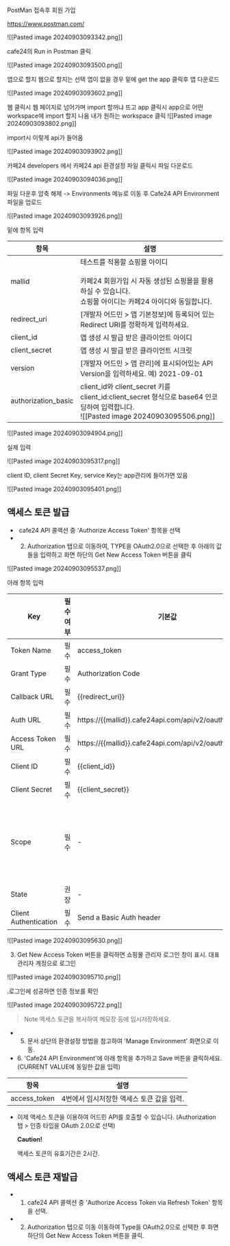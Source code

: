 PostMan 접속후 회원 가입

https://www.postman.com/

![[Pasted image 20240903093342.png]]

cafe24의 Run in Postman 클릭

![[Pasted image 20240903093500.png]]

앱으로 할지 웹으로 할지는 선택 앱이 없을 경우 밑에 get the app 클릭후 앱 다운로드 

![[Pasted image 20240903093602.png]]


웹 클릭시 웹 페이지로 넘어가며 import 할꺼냐 뜨고  app 클릭시 app으로  어떤 workspace에 import 할지 나옴
내가 원하는 workspace 클릭
![[Pasted image 20240903093802.png]]

import시 이렇게 api가 들어옴 

![[Pasted image 20240903093902.png]]

카페24 developers 에서 카페24 api 환경설정 파일 클릭시 파일 다운로드

![[Pasted image 20240903094036.png]]


파일 다운후 압축 해제 -> Environments 메뉴로 이동 후 Cafe24 API Environment 파일을 업로드 


![[Pasted image 20240903093926.png]]

밑에 항목 입력

| 항목                  | 설명                                                                                                                     |
| ------------------- | ---------------------------------------------------------------------------------------------------------------------- |
| mallid              | 테스트를 적용할 쇼핑몰 아이디  <br><br>카페24 회원가입 시 자동 생성된 쇼핑몰을 활용하실 수 있습니다.  <br>쇼핑몰 아이디는 카페24 아이디와 동일합니다.                          |
| redirect_uri        | [개발자 어드민 > 앱 기본정보]에 등록되어 있는 Redirect URI를 정확하게 입력하세요.                                                                  |
| client_id           | 앱 생성 시 발급 받은 클라이언트 아이디                                                                                                 |
| client_secret       | 앱 생성 시 발급 받은 클라이언트 시크릿                                                                                                 |
| version             | [개발자 어드민 > 앱 관리]에 표시되어있는 API Version을 입력하세요. 예) 2021-09-01                                                             |
| authorization_basic | client_id와 client_secret 키를 client_id:client_secret 형식으로 base64 인코딩하여 입력합니다.  <br>![[Pasted image 20240903095506.png]] |


![[Pasted image 20240903094904.png]]

실제 입력

![[Pasted image 20240903095317.png]]



client ID, client Secret Key, service Key는 app관리에 들어가면 있음

![[Pasted image 20240903095401.png]]



## 액세스 토큰 발급

-  cafe24 API 콜렉션 중 'Authorize Access Token' 항목을 선택
- 2. Authorization 탭으로 이동하여, TYPE을 OAuth2.0으로 선택한 후 아래의 값들을 입력하고 화면 하단의 Get New Access Token 버튼을 클릭

![[Pasted image 20240903095537.png]]


아래 항목 입력

|Key|필수여부|기본값|설명|
|---|---|---|---|
|Token Name|필수|access_token|발급받을 액세스 토큰의 이름입니다. 원하는 이름을 자유롭게 입력하세요.|
|Grant Type|필수|Authorization Code|요청 타입을 의미합니다. 기본값 그대로 사용하세요.|
|Callback URL|필수|{{redirect_uri}}|환경설정에서 입력한 Redirect URI가 적용됩니다. 기본값 그대로 사용하세요.|
|Auth URL|필수|https://{{mallid}}.cafe24api.com/api/v2/oauth/authorize|인증 코드 요청을 처리하는 URI입니다. 기본값 그대로 사용하세요.|
|Access Token URL|필수|https://{{mallid}}.cafe24api.com/api/v2/oauth/token|액세스 코드 요청을 처리하는 URI입니다. 기본값 그대로 사용하세요.|
|Client ID|필수|{{client_id}}|환경설정에서 입력한 클라이언트 아이디가 적용됩니다. 기본값 그대로 사용하세요.|
|Client Secret|필수|{{client_secret}}|환경설정에서 입력한 클라이언트 시크릿이 적용됩니다. 기본값 그대로 사용하세요.|
|Scope|필수|-|앱에서 사용하는 API를 기준으로 권한 정보를 입력하세요. [Scope별 권한 확인하기](https://developers.cafe24.com/app/front/app/develop/api/scope)  <br>Scope는 [개발자 어드민 > 앱 기본정보 등록] 화면에서 입력한 [권한관리] 항목과 동일해야 합니다.  <br><br>권한이 여러 개인 경우에는 콤마(,)로 연결하여 입력하세요.  <br>예) 앱 읽기 + 쓰기권한, 상품분류 읽기권한을 포함하는 경우  <br>mall.read_application,mall.write_application,mall.read_category|
|State|권장|-|사이트 간 요청 위조(CSRF) 공격을 방지하기 위한 값입니다. Client-side에서 임의의 문자열을 생성하여 입력하세요.|
|Client Authentication|필수|Send a Basic Auth header|인증 정보를 전달할 위치를 의미합니다. 기본값 그대로 사용하세요.|


![[Pasted image 20240903095630.png]]

3. Get New Access Token 버튼을 클릭하면 쇼핑몰 관리자 로그인 창이 표시. 대표관리자 계정으로 로그인


![[Pasted image 20240903095710.png]]



.로그인에 성공하면 인증 정보를 확인

![[Pasted image 20240903095722.png]]

> Note
> 액세스 토큰을 복사하여 메모장 등에 임시저장하세요.


- 5. 문서 상단의 환경설정 방법을 참고하여 'Manage Environment' 화면으로 이동.
- 6. 'Cafe24 API Environment'에 아래 항목을 추가하고 Save 버튼을 클릭하세요. (CURRENT VALUE에 동일한 값을 입력)

| 항목           | 설명                       |
| ------------ | ------------------------ |
| access_token | 4번에서 임시저장한 액세스 토큰 값을 입력. |

- 이제 액세스 토큰을 이용하여 어드민 API를 호출할 수 있습니다. (Authorization 탭 > 인증 타입을 OAuth 2.0으로 선택)  
    
    **Caution!**
    
    액세스 토큰의 유효기간은 2시간.



## 액세스 토큰 재발급

- 1. cafe24 API 콜렉션 중 'Authorize Access Token via Refresh Token' 항목을 선택.
- 2. Authorization 탭으로 이동 이동하여 Type을 OAuth2.0으로 선택한 후 화면 하단의 Get New Access Token 버튼을 클릭.